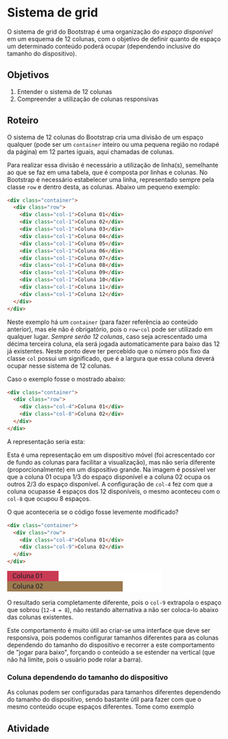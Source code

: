 # Sistema de grid
O sistema de grid do Bootstrap é uma organização do *espaço disponível* em um esquema de 12 colunas, com o objetivo de definir quanto de espaço um determinado conteúdo poderá ocupar (dependendo inclusive do tamanho do dispositivo).

## Objetivos
1. Entender o sistema de 12 colunas
2. Compreender a utilização de colunas responsivas

## Roteiro
O sistema de 12 colunas do Bootstrap cria uma divisão de um espaço qualquer (pode ser um `container` inteiro ou uma pequena região no rodapé da página) em 12 partes iguais, aqui chamadas de colunas.

Para realizar essa divisão é necessário a utilização de linha(s), semelhante ao que se faz em uma tabela, que é composta por linhas e colunas. No Bootstrap é necessário estabelecer uma linha, representado sempre pela classe `row` e dentro desta, as colunas. Abaixo um pequeno exemplo:

```html
<div class="container">
  <div class="row">
    <div class="col-1">Coluna 01</div>
    <div class="col-1">Coluna 02</div>
    <div class="col-1">Coluna 03</div>
    <div class="col-1">Coluna 04</div>
    <div class="col-1">Coluna 05</div>
    <div class="col-1">Coluna 06</div>
    <div class="col-1">Coluna 07</div>
    <div class="col-1">Coluna 08</div>
    <div class="col-1">Coluna 09</div>
    <div class="col-1">Coluna 10</div>
    <div class="col-1">Coluna 11</div>
    <div class="col-1">Coluna 12</div>
  </div>
</div>
```

Neste exemplo há um `container` (para fazer referência ao conteúdo anterior), mas ele não é obrigatório, pois o `row`-`col` pode ser utilizado em qualquer lugar. *Sempre serão 12 colunas*, caso seja acrescentado uma décima terceira coluna, ela será jogada automaticamente para baixo das 12 já existentes. Neste ponto deve ter percebido que o número pós fixo da classe `col` possui um significado, que é a largura que essa coluna deverá ocupar nesse sistema de 12 colunas.

Caso o exemplo fosse o mostrado abaixo:

```html
<div class="container">
  <div class="row">
    <div class="col-4">Coluna 01</div>
    <div class="col-8">Coluna 02</div>
  </div>
</div>
```

A representação seria esta:



Esta é uma representação em um dispositivo móvel (foi acrescentado cor de fundo as colunas para facilitar a visualização), mas não seria diferente (proporcionalmente) em um dispositivo grande. Na imagem é possível ver que a coluna 01 ocupa 1/3 do espaço disponível e a coluna 02 ocupa os outros 2/3 do espaço disponível. A configuração de `col-4` fez com que a coluna ocupasse 4 espaços dos 12 disponíveis, o mesmo aconteceu com o `col-8` que ocupou 8 espaços. 

O que aconteceria se o código fosse levemente modificado?
```html
<div class="container">
  <div class="row">
    <div class="col-4">Coluna 01</div>
    <div class="col-9">Coluna 02</div>
  </div>
</div>
```
![Duas colunas](./imgs/2cols_mobile_sum13.png)

O resultado seria completamente diferente, pois o `col-9` extrapola o espaço que sobrou (`12-4 = 8`), não restando alternativa a não ser coloca-lo abaixo das colunas existentes.

Este comportamento é muito útil ao criar-se uma interface que deve ser responsiva, pois podemos configurar tamanhos diferentes para as colunas dependendo do tamanho do dispositivo e recorrer a este comportamento de "jogar para baixo", forçando o conteúdo a se estender na vertical (que não há limite, pois o usuário pode rolar a barra).

### Coluna dependendo do tamanho do dispositivo
As colunas podem ser configuradas para tamanhos diferentes dependendo do tamanho do dispositivo, sendo bastante útil para fazer com que o mesmo conteúdo ocupe espaços diferentes. Tome como exemplo


## Atividade